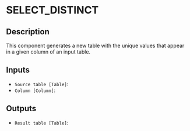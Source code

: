 
# SELECT_DISTINCT
## Description

 This component generates a new table with the unique values that appear in a given column of an input table.
 
## Inputs
* `Source table [Table]`: 
* `Column [Column]`: 

## Outputs
* `Result table [Table]`: 

